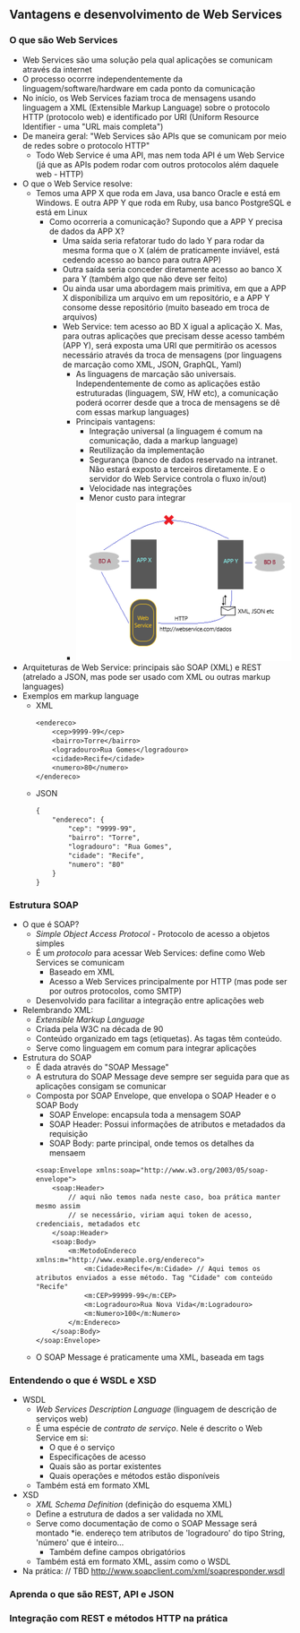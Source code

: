 ## Vantagens e desenvolvimento de Web Services

### O que são Web Services
* Web Services são uma solução pela qual aplicações se comunicam através da internet
* O processo ocorrre independentemente da linguagem/software/hardware em cada ponto da comunicação
* No início, os Web Services faziam troca de mensagens usando linguagem a XML (Extensible Markup Language) sobre o protocolo HTTP (protocolo web) e identificado por URI (Uniform Resource Identifier - uma "URL mais completa")
* De maneira geral: "Web Services são APIs que se comunicam por meio de redes sobre o protocolo HTTP"
    * Todo Web Service é uma API, mas nem toda API é um Web Service (já que as APIs podem rodar com outros protocolos além daquele web - HTTP)
* O que o Web Service resolve:
    * Temos uma APP X que roda em Java, usa banco Oracle e está em Windows. E outra APP Y que roda em Ruby, usa banco PostgreSQL e está em Linux
        * Como ocorreria a comunicação? Supondo que a APP Y precisa de dados da APP X?
			* Uma saída seria refatorar tudo do lado Y para rodar da mesma forma que o X (além de praticamente inviável, está cedendo acesso ao banco para outra APP)
			* Outra saída seria conceder diretamente acesso ao banco X para Y (também algo que não deve ser feito)
			* Ou ainda usar uma abordagem mais primitiva, em que a APP X disponibiliza um arquivo em um repositório, e a APP Y consome desse repositório (muito baseado em troca de arquivos)
			* Web Service: tem acesso ao BD X igual a aplicação X. Mas, para outras aplicações que precisam desse acesso também (APP Y), será exposta uma URI que permitirão os acessos necessário através da troca de mensagens (por linguagens de marcação como XML, JSON, GraphQL, Yaml)
				* As linguagens de marcação são universais. Independentemente de como as aplicações estão estruturadas (linguagem, SW, HW etc), a comunicação poderá ocorrer desde que a troca de mensagens se dê com essas markup languages)
				* Principais vantagens:
					* Integração universal (a linguagem é comum na comunicação, dada a markup language)
					* Reutilização da implementação
					* Segurança (banco de dados reservado na intranet. Não estará exposto a terceiros diretamente. E o servidor do Web Service controla o fluxo in/out) 
					* Velocidade nas integrações
					* Menor custo para integrar
				* ![Basic representation of how Web Services work](https://github.com/claudiopacheco/dio-everis-qa/blob/f0e253fd028757a7906608dbb9fac84790cd4b4f/Module2-FundamentosDeArquiteturaDeSistemas/veryBasicRepresentationOfAWebService.png)
* Arquiteturas de Web Service: principais são SOAP (XML) e REST (atrelado a JSON, mas pode ser usado com XML ou outras markup languages)
* Exemplos em markup language
    *  XML
        ```
        <endereco>
            <cep>9999-99</cep>
            <bairro>Torre</bairro>
            <logradouro>Rua Gomes</logradouro>
            <cidade>Recife</cidade>
            <numero>80</numero>
        </endereco>
        ```
    *  JSON
        ```
        {
            "endereco": {
                "cep": "9999-99",
                "bairro": "Torre",
                "logradouro": "Rua Gomes",
                "cidade": "Recife",
                "numero": "80"
            }
        }
        ```

### Estrutura SOAP
* O que é SOAP?
	* _Simple Object Access Protocol_ - Protocolo de acesso a objetos simples
	* É um *protocolo* para acessar Web Services: define como Web Services se comunicam
		* Baseado em XML
		* Acesso a Web Services principalmente por HTTP (mas pode ser por outros protocolos, como SMTP)
	* Desenvolvido para facilitar a integração entre aplicações web
* Relembrando XML:
	* _Extensible Markup Language_
	* Criada pela W3C na década de 90
	* Conteúdo organizado em tags (etiquetas). As tagas têm conteúdo.
	* Serve como linguagem em comum para integrar aplicações
* Estrutura do SOAP
	* É dada através do "SOAP Message"
	* A estrutura do SOAP Message deve sempre ser seguida para que as aplicações consigam se comunicar
	* Composta por SOAP Envelope, que envelopa o SOAP Header e o SOAP Body
		* SOAP Envelope: encapsula toda a mensagem SOAP
		* SOAP Header: Possui informações de atributos e metadados da requisição
		* SOAP Body: parte principal, onde temos os detalhes da mensaem
		```
		<soap:Envelope xmlns:soap="http://www.w3.org/2003/05/soap-envelope">
			<soap:Header>
				// aqui não temos nada neste caso, boa prática manter mesmo assim
				// se necessário, viriam aqui token de acesso, credenciais, metadados etc
			</soap:Header>
			<soap:Body>
				<m:MetodoEndereco xmlns:m="http://www.example.org/endereco">
					<m:Cidade>Recife</m:Cidade> // Aqui temos os atributos enviados a esse método. Tag "Cidade" com conteúdo "Recife"
					<m:CEP>99999-99</m:CEP>
					<m:Logradouro>Rua Nova Vida</m:Logradouro>
					<m:Numero>100</m:Numero>
				</m:Endereco>
			</soap:Body>
		</soap:Envelope>
		```
	* O SOAP Message é praticamente uma XML, baseada em tags
	
### Entendendo o que é WSDL e XSD
* WSDL
	* _Web Services Description Language_ (linguagem de descrição de serviços web)
	* É uma espécie de *contrato de serviço*. Nele é descrito o Web Service em si:
		* O que é o serviço
		* Especificações de acesso
		* Quais são as portar existentes
		* Quais operações e métodos estão disponíveis
	* Também está em formato XML
* XSD
	* _XML Schema Definition_ (definição do esquema XML)
	* Define a estrutura de dados a ser validada no XML
	* Serve como documentação de como o SOAP Message será montado 
		*ie. endereço tem atributos de 'logradouro' do tipo String, 'número' que é inteiro... 
		* Também define campos obrigatórios
	* Também está em formato XML, assim como o WSDL
* Na prática:
// TBD
http://www.soapclient.com/xml/soapresponder.wsdl

### Aprenda o que são REST, API e JSON

### Integração com REST e métodos HTTP na prática
